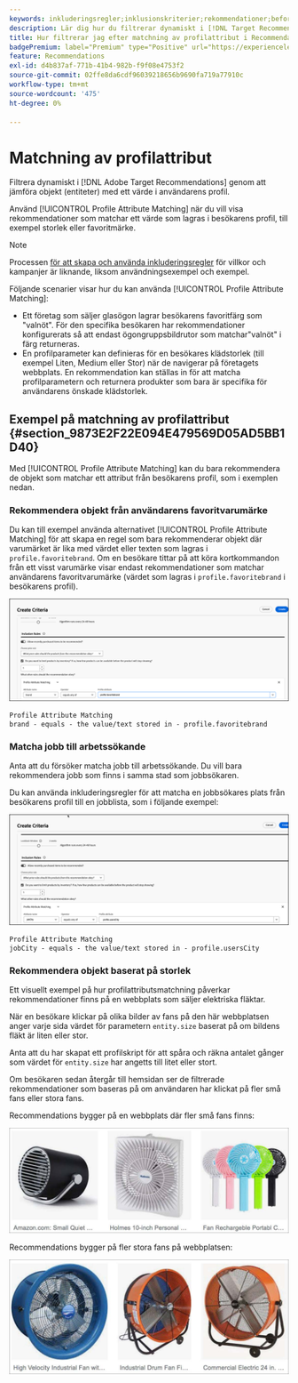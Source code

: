 ```yaml
---
keywords: inkluderingsregler;inklusionskriterier;rekommendationer;befordran;kampanjer;dynamisk filtrering;dynamisk;profilattributsmatchning
description: Lär dig hur du filtrerar dynamiskt i [!DNL Target Recommendations] genom att jämföra objekt (entiteter) med ett värde i användarens profil.
title: Hur filtrerar jag efter matchning av profilattribut i Recommendations-aktiviteter?
badgePremium: label="Premium" type="Positive" url="https://experienceleague.adobe.com/docs/target/using/introduction/intro.html?lang=en#premium newtab=true" tooltip="Se vad som ingår i Target Premium."
feature: Recommendations
exl-id: d4b837af-771b-41b4-982b-f9f08e4753f2
source-git-commit: 02ffe8da6cdf96039218656b9690fa719a77910c
workflow-type: tm+mt
source-wordcount: '475'
ht-degree: 0%

---
```


# Matchning av profilattribut

Filtrera dynamiskt i [!DNL Adobe Target Recommendations] genom att jämföra objekt (entiteter) med ett värde i användarens profil.

Använd [!UICONTROL Profile Attribute Matching] när du vill visa rekommendationer som matchar ett värde som lagras i besökarens profil, till exempel storlek eller favoritmärke.

>[!NOTE]
>
>Processen [för att skapa och använda inkluderingsregler](/help/main/c-recommendations/c-algorithms/use-dynamic-and-static-inclusion-rules.md) för villkor och kampanjer är liknande, liksom användningsexempel och exempel.

Följande scenarier visar hur du kan använda [!UICONTROL Profile Attribute Matching]:

* Ett företag som säljer glasögon lagrar besökarens favoritfärg som &quot;valnöt&quot;. För den specifika besökaren har rekommendationer konfigurerats så att endast ögongruppsbildrutor som matchar&quot;valnöt&quot; i färg returneras.
* En profilparameter kan definieras för en besökares klädstorlek (till exempel Liten, Medium eller Stor) när de navigerar på företagets webbplats. En rekommendation kan ställas in för att matcha profilparametern och returnera produkter som bara är specifika för användarens önskade klädstorlek.

## Exempel på matchning av profilattribut {#section_9873E2F22E094E479569D05AD5BB1D40}

Med [!UICONTROL Profile Attribute Matching] kan du bara rekommendera de objekt som matchar ett attribut från besökarens profil, som i exemplen nedan.

### Rekommendera objekt från användarens favoritvarumärke

Du kan till exempel använda alternativet [!UICONTROL Profile Attribute Matching] för att skapa en regel som bara rekommenderar objekt där varumärket är lika med värdet eller texten som lagras i `profile.favoritebrand`. Om en besökare tittar på att köra kortkommandon från ett visst varumärke visar endast rekommendationer som matchar användarens favoritvarumärke (värdet som lagras i `profile.favoritebrand` i besökarens profil).

![Favoritmärke](/help/main/c-recommendations/c-algorithms/assets/favorite-brand-new.png)

```
Profile Attribute Matching
brand - equals - the value/text stored in - profile.favoritebrand
```

### Matcha jobb till arbetssökande

Anta att du försöker matcha jobb till arbetssökande. Du vill bara rekommendera jobb som finns i samma stad som jobbsökaren.

Du kan använda inkluderingsregler för att matcha en jobbsökares plats från besökarens profil till en jobblista, som i följande exempel:

![Användarens ort](/help/main/c-recommendations/c-algorithms/assets/city-new.png)

```
Profile Attribute Matching
jobCity - equals - the value/text stored in - profile.usersCity
```

### Rekommendera objekt baserat på storlek

Ett visuellt exempel på hur profilattributsmatchning påverkar rekommendationer finns på en webbplats som säljer elektriska fläktar.

När en besökare klickar på olika bilder av fans på den här webbplatsen anger varje sida värdet för parametern `entity.size` baserat på om bildens fläkt är liten eller stor.

Anta att du har skapat ett profilskript för att spåra och räkna antalet gånger som värdet för `entity.size` har angetts till litet eller stort.

Om besökaren sedan återgår till hemsidan ser de filtrerade rekommendationer som baseras på om användaren har klickat på fler små fans eller stora fans.

Recommendations bygger på en webbplats där fler små fans finns:

![rekommendationer för små fans](/help/main/c-recommendations/c-algorithms/assets/small-fans.png)

Recommendations bygger på fler stora fans på webbplatsen:

![rekommendationer för stora fans](/help/main/c-recommendations/c-algorithms/assets/large-fans.png)
